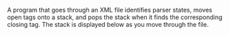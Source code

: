 A program that goes through an XML file identifies parser states, moves open tags onto a stack, and pops the stack when it finds the corresponding closing tag. The stack is displayed below as you move through the file.

